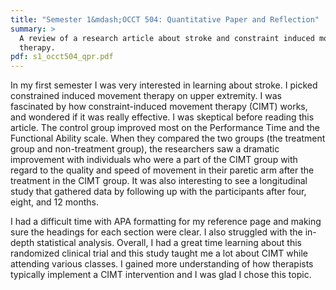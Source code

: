 ```yaml
---
title: "Semester 1&mdash;OCCT 504: Quantitative Paper and Reflection"
summary: >
  A review of a research article about stroke and constraint induced movement
  therapy.
pdf: s1_occt504_qpr.pdf
---
```

In my first semester I was very interested in learning about stroke. I picked
constrained induced movement therapy on upper extremity. I was fascinated by how
constraint-induced movement therapy (CIMT) works, and wondered if it was really
effective. I was skeptical before reading this article. The control group
improved most on the Performance Time and the Functional Ability scale. When
they compared the two groups (the treatment group and non-treatment group), the
researchers saw a dramatic improvement with individuals who were a part of the
CIMT group with regard to the quality and speed of movement in their paretic arm
after the treatment in the CIMT group. It was also interesting to see a
longitudinal study that gathered data by following up with the participants
after four, eight, and 12 months.

I had a difficult time with APA formatting for my reference page and making
sure the headings for each section were clear. I also struggled with the
in-depth statistical analysis. Overall, I had a great time learning about
this randomized clinical trial and this study taught me a lot about CIMT
while attending various classes. I gained more understanding of how
therapists typically implement a CIMT intervention and I was glad I chose
this topic.
